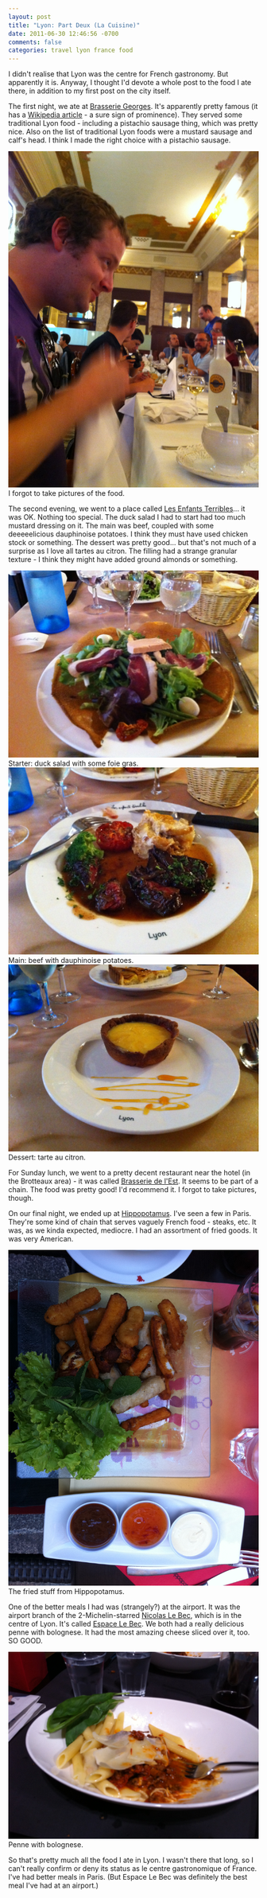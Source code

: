 ```yaml
---
layout: post
title: "Lyon: Part Deux (La Cuisine)"
date: 2011-06-30 12:46:56 -0700
comments: false
categories: travel lyon france food
---
```


I didn't realise that Lyon was the centre for French gastronomy. But apparently it is. Anyway, I thought I'd devote a whole post to the food I ate there, in addition to my first post on the city itself.

The first night, we ate at [Brasserie Georges](http://www.brasseriegeorges.com/). It's apparently pretty famous (it has a [Wikipedia article](http://en.wikipedia.org/wiki/Brasserie_Georges) - a sure sign of prominence). They served some traditional Lyon food - including a pistachio sausage thing, which was pretty nice. Also on the list of traditional Lyon foods were a mustard sausage and calf's head. I think I made the right choice with a pistachio sausage.
<div class="img">
  <img src="/images/lyon/georges.jpg">
  <div class="alt">
    I forgot to take pictures of the food.
  </div>
</div>

The second evening, we went to a place called [Les Enfants Terribles](http://maps.google.com/maps/place?hl=en&safe=off&bav=on.2,or.r_gc.r_pw.&biw=1256&bih=738&um=1&ie=UTF-8&q=Les+enfants+terribles+lyon&fb=1&hq=Les+enfants+terribles&hnear=0x47f4ea516ae88797:0x408ab2ae4bb21f0,Lyon,+France&cid=9879979365541420669)... it was OK. Nothing too special. The duck salad I had to start had too much mustard dressing on it. The main was beef, coupled with some deeeeelicious dauphinoise potatoes. I think they must have used chicken stock or something. The dessert was pretty good... but that's not much of a surprise as I love all tartes au citron. The filling had a strange granular texture - I think they might have added ground almonds or something.
<div class="img">
  <img src="/images/lyon/duck-salad.jpg">
  <div class="alt">
    Starter: duck salad with some foie gras.
  </div>
</div>
<div class="img">
  <img src="/images/lyon/beef.jpg">
  <div class="alt">
    Main: beef with dauphinoise potatoes.
  </div>
</div>
<div class="img">
  <img src="/images/lyon/tarte-citron.jpg">
  <div class="alt">
    Dessert: tarte au citron.
  </div>
</div>

For Sunday lunch, we went to a pretty decent restaurant near the hotel (in the Brotteaux area) - it was called [Brasserie de l'Est](http://www.nordsudbrasseries.com/). It seems to be part of a chain. The food was pretty good! I'd recommend it. I forgot to take pictures, though.

On our final night, we ended up at [Hippopotamus](http://www.hippopotamus.fr/). I've seen a few in Paris. They're some kind of chain that serves vaguely French food - steaks, etc. It was, as we kinda expected, mediocre. I had an assortment of fried goods. It was very American.
<div class="img">
  <img src="/images/lyon/hippo.jpg">
  <div class="alt">
    The fried stuff from Hippopotamus.
  </div>
</div>

One of the better meals I had was (strangely?) at the airport. It was the airport branch of the 2-Michelin-starred [Nicolas Le Bec](http://www.nicolaslebec.com/), which is in the centre of Lyon. It's called [Espace Le Bec](http://www.espace-lebec.com/). We both had a really delicious penne with bolognese. It had the most amazing cheese sliced over it, too. SO GOOD.
<div class="img">
  <img src="/images/lyon/lys-pasta.jpg">
  <div class="alt">
    Penne with bolognese.
  </div>
</div>

So that's pretty much all the food I ate in Lyon. I wasn't there that long, so I can't really confirm or deny its status as le centre gastronomique of France. I've had better meals in Paris. (But Espace Le Bec was definitely the best meal I've had at an airport.)